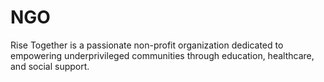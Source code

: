 # NGO
Rise Together is a passionate non-profit organization dedicated to empowering underprivileged communities through education, healthcare, and social support. 

